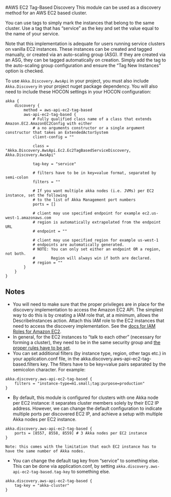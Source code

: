 #AWS EC2 Tag-Based Discovery
This module can be used as a discovery method for an AWS EC2 based cluster.

You can use tags to simply mark the instances that belong to the same cluster. 
Use a tag that has “service” as the key and set the value equal to the name of your service.

Note that this implementation is adequate for users running service clusters on vanilla EC2 instances. 
These instances can be created and tagged manually, or created via an auto-scaling group (ASG). 
If they are created via an ASG, they can be tagged automatically on creation. 
Simply add the tag to the auto-scaling group configuration and ensure the “Tag New Instances” option is checked.

To use `Akka.Discovery.AwsApi` in your project, you must also include `Akka.Discovery` in your project nuget package dependency.
You will also need to include these HOCON settings in your HOCON configuration:
```properties
akka {
    discovery {
        method = aws-api-ec2-tag-based
        aws-api-ec2-tag-based {
            # Fully qualified class name of a class that extends Amazon.EC2.AmazonEC2Config with either 
            # a no arguments constructor or a single argument constructor that takes an ExtendedActorSystem
            client-config = ""

            class = "Akka.Discovery.AwsApi.Ec2.Ec2TagBasedServiceDiscovery, Akka.Discovery.AwsApi"

            tag-key = "service"

            # filters have to be in key=value format, separated by semi-colon
            filters = ""

            # If you want multiple akka nodes (i.e. JVMs) per EC2 instance, set the following
            # to the list of Akka Management port numbers
            ports = []

            # client may use specified endpoint for example ec2.us-west-1.amazonaws.com
            # region is automatically extrapolated from the endpoint URL
            # endpoint = ""

            # client may use specified region for example us-west-1
            # endpoints are automatically generated.
            # NOTE: You can only set either an endpoint OR a region, not both.
            #       Region will always win if both are declared.
            # region = ""
        }
    }
}
```

## Notes
- You will need to make sure that the proper privileges are in place for the discovery implementation to access the Amazon EC2 API. The simplest way to do this is by creating a IAM role that, at a minimum, allows the DescribeInstances action. Attach this IAM role to the EC2 instances that need to access the discovery implementation. See the [docs for IAM Roles for Amazon EC2](https://docs.aws.amazon.com/AWSEC2/latest/UserGuide/iam-roles-for-amazon-ec2.html).
- In general, for the EC2 instances to “talk to each other” (necessary for forming a cluster), they need to be in the same security group and [the proper rules have to be set](https://docs.aws.amazon.com/AWSEC2/latest/UserGuide/security-group-rules-reference.html#sg-rules-other-instances).
- You can set additional filters (by instance type, region, other tags etc.) in your application.conf file, in the akka.discovery.aws-api-ec2-tag-based.filters key. The filters have to be key=value pairs separated by the semicolon character. For example:
```properties
akka.discovery.aws-api-ec2-tag-based {
    filters = "instance-type=m1.small;tag:purpose=production"
}
```
- By default, this module is configured for clusters with one Akka node per EC2 instance: it separates cluster members solely by their EC2 IP address. However, we can change the default configuration to indicate multiple ports per discovered EC2 IP, and achieve a setup with multiple Akka nodes per EC2 instance.
```properties
akka.discovery.aws-api-ec2-tag-based {
    ports = [8557, 8558, 8559] # 3 Akka nodes per EC2 instance
}
```
    Note: this comes with the limitation that each EC2 instance has to have the same number of Akka nodes.
- You can change the default tag key from “service” to something else. This can be done via application.conf, by setting `akka.discovery.aws-api-ec2-tag-based.tag-key` to something else.
```properties
akka.discovery.aws-api-ec2-tag-based {
    tag-key = "akka-cluster"
}
```
